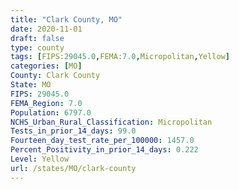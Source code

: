 ```yaml
---
title: "Clark County, MO"
date: 2020-11-01
draft: false
type: county
tags: [FIPS:29045.0,FEMA:7.0,Micropolitan,Yellow]
categories: [MO]
County: Clark County
State: MO
FIPS: 29045.0
FEMA_Region: 7.0
Population: 6797.0
NCHS_Urban_Rural_Classification: Micropolitan
Tests_in_prior_14_days: 99.0
Fourteen_day_test_rate_per_100000: 1457.0
Percent_Positivity_in_prior_14_days: 0.222
Level: Yellow
url: /states/MO/clark-county
---
```



